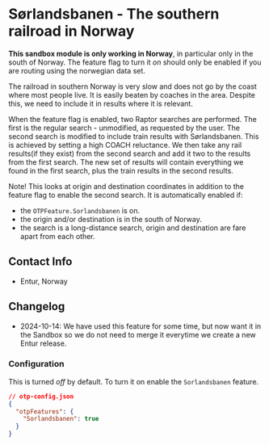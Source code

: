 # Sørlandsbanen - The southern railroad in Norway 

**This sandbox module is only working in Norway**, in particular only in the south of Norway. The
feature flag to turn it *on* should only be enabled if you are routing using the norwegian data set. 

The railroad in southern Norway is very slow and does not go by the coast where most people live. It
is easily beaten by coaches in the area. Despite this, we need to include it in results where it is
relevant.

When the feature flag is enabled, two Raptor searches are performed. The first is the regular 
search - unmodified, as requested by the user. The second search is modified to include train 
results with Sørlandsbanen. This is achieved by setting a high COACH reluctance. We then take any 
rail results(if they exist) from the second search and add it two to the results from the first 
search. The new set of results will contain everything we found in the first search, plus the train 
results in the second results.

Note! This looks at origin and destination coordinates in addition to the feature flag to enable
the second search. It is automatically enabled if:
 - the `OTPFeature.Sorlandsbanen` is on.
 - the origin and/or destination is in the south of Norway.
 - the search is a long-distance search, origin and destination are fare apart from each other. 


## Contact Info

- Entur, Norway

## Changelog

- 2024-10-14: We have used this feature for some time, but now want it in the Sandbox so we do not 
              need to merge it everytime we create a new Entur release.


### Configuration

This is turned _off_ by default. To turn it on enable the `Sorlandsbanen` feature.

```json
// otp-config.json
{
  "otpFeatures": {
    "Sorlandsbanen": true
  }
}
```


